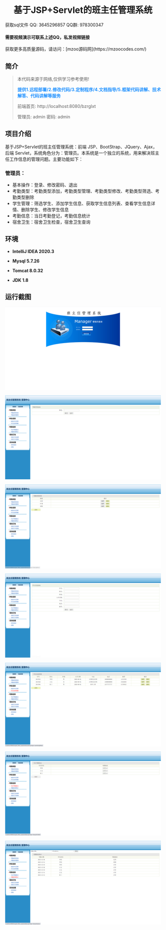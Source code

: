 <p><h1 align="center">基于JSP+Servlet的班主任管理系统</h1></p>

<p> 获取sql文件 QQ: 3645296857 QQ群: 978300347 </p>
<h4> 需要视频演示可联系上述QQ，私发视频链接 </h4>
<p> 获取更多高质量源码，请访问：[mzoo源码网](https://mzoocodes.com/)</p>

## 简介

> 本代码来源于网络,仅供学习参考使用!
>
> <b style="color: dodgerblue"> 提供1.远程部署/2.修改代码/3.定制程序/4.文档指导/5.框架代码讲解、技术解答、代码讲解等服务 </b>
>
> 前端首页: http://localhost:8080/bzrglxt
>
> 管理员: admin 密码: admin
>

## 项目介绍

基于JSP+Servlet的班主任管理系统：前端 JSP、BootStrap、JQuery、Ajax，后端 Servlet，系统角色分为：管理员。本系统是一个独立的系统，用来解决班主任工作信息的管理问题。主要功能如下：

### 管理员：

- 基本操作：登录、修改密码、退出
- 考勤类型：考勤类型添加，考勤类型管理、考勤类型修改、考勤类型筛选、考勤类型删除
- 学生管理：筛选学生、添加学生信息、获取学生信息列表、查看学生信息详情、删除学生、修改学生信息
- 考勤信息：当日考勤登记，考勤信息统计
- 宿舍卫生：宿舍卫生检查，宿舍卫生查询

## 环境

- <b>IntelliJ IDEA 2020.3</b>

- <b>Mysql 5.7.26</b>

- <b>Tomcat 8.0.32</b>

- <b>JDK 1.8</b>


## 运行截图

![](screenshot/1.png)

![](screenshot/2.png)

![](screenshot/3.png)

![](screenshot/4.png)

![](screenshot/5.png)

![](screenshot/6.png)

![](screenshot/7.png)
